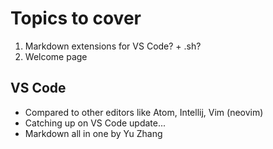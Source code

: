 # Topics to cover

1. Markdown extensions for VS Code? + .sh?
2. Welcome page

## VS Code

- Compared to other editors like Atom, Intellij, Vim (neovim)
- Catching up on VS Code update...
- Markdown all in one by Yu Zhang
